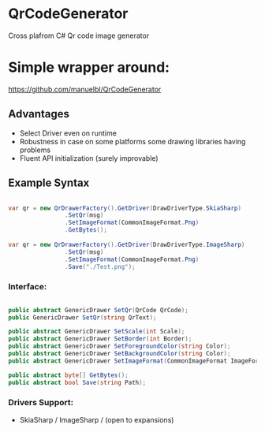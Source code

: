 # QrCodeGenerator
Cross plafrom C# Qr code image generator

# Simple wrapper around:
https://github.com/manuelbl/QrCodeGenerator

## Advantages
* Select Driver even on runtime
* Robustness in case on some platforms some drawing libraries having problems
* Fluent API initialization (surely improvable)

## Example Syntax

```csharp

var qr = new QrDrawerFactory().GetDriver(DrawDriverType.SkiaSharp)
                .SetQr(msg)
                .SetImageFormat(CommonImageFormat.Png)
                .GetBytes();
                
var qr = new QrDrawerFactory().GetDriver(DrawDriverType.ImageSharp)
                .SetQr(msg)
                .SetImageFormat(CommonImageFormat.Png)
                .Save("./Test.png");

```

### Interface:

```csharp

public abstract GenericDrawer SetQr(QrCode QrCode);
public GenericDrawer SetQr(string QrText);

public abstract GenericDrawer SetScale(int Scale);
public abstract GenericDrawer SetBorder(int Border);
public abstract GenericDrawer SetForegroundColor(string Color);
public abstract GenericDrawer SetBackgroundColor(string Color);
public abstract GenericDrawer SetImageFormat(CommonImageFormat ImageFormat);

public abstract byte[] GetBytes();
public abstract bool Save(string Path);

```

### Drivers Support: 
* SkiaSharp / ImageSharp / (open to expansions)
